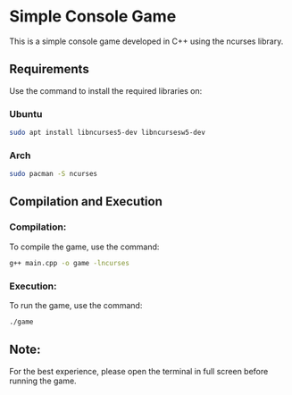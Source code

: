 # Simple Console Game

This is a simple console game developed in C++ using the ncurses library.

## Requirements

Use the command to install the required libraries on:
### Ubuntu
```sh
sudo apt install libncurses5-dev libncursesw5-dev
```
### Arch
```sh
sudo pacman -S ncurses
```
## Compilation and Execution
### Compilation:
To compile the game, use the command:
```sh
g++ main.cpp -o game -lncurses
```

### Execution:
To run the game, use the command:
```sh
./game
```

## Note:

For the best experience, please open the terminal in full screen before running the game.
